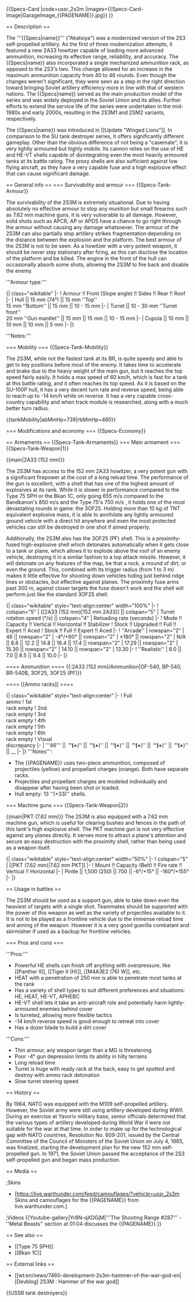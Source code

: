 {{Specs-Card
|code=ussr_2s3m
|images={{Specs-Card-Image|GarageImage_{{PAGENAME}}.jpg}}
}}

== Description ==
<!-- ''In the description, the first part should be about the history of the creation and combat usage of the vehicle, as well as its key features. In the second part, tell the reader about the ground vehicle in the game. Insert a screenshot of the vehicle, so that if the novice player does not remember the vehicle by name, he will immediately understand what kind of vehicle the article is talking about.'' -->
The '''{{Specs|name}}''' ("Akatsiya") was a modernized version of the 2S3 self-propelled artillery. As the first of three modernization attempts, it featured a new 2A33 howitzer capable of loading more advanced ammunition, increasing its effective range, reliability, and accuracy. The {{Specs|name}} also incorporated a single mechanized ammunition rack, as opposed to the 2S3's two. This change allowed for an increase in the maximum ammunition capacity from 40 to 46 rounds. Even though the changes weren't significant, they were seen as a step in the right direction toward bringing Soviet artillery efficiency more in line with that of western nations. The {{Specs|name}} served as the main production model of the series and was widely deployed in the Soviet Union and its allies. Further efforts to extend the service life of the series were undertaken in the mid-1980s and early 2000s, resulting in the 2S3M1 and 2SM2 variants, respectively. 

The {{Specs|name}} was introduced in [[Update "Winged Lions"]]. In comparison to the SU tank destroyer series, it offers significantly different gameplay. Other than the obvious difference of not being a "casemate", it is very lightly armoured but highly mobile. Its cannon relies on the use of HE and HE-VT shells capable of disintegrating even the most heavily armoured tanks at its battle rating. The proxy shells are also sufficient against low flying aircraft, as they have a very capable fuse and a high explosive effect that can cause significant damage.

== General info ==
=== Survivability and armour ===
{{Specs-Tank-Armour}}
<!-- ''Describe armour protection. Note the most well protected and key weak areas. Appreciate the layout of modules as well as the number and location of crew members. Is the level of armour protection sufficient, is the placement of modules helpful for survival in combat? If necessary use a visual template to indicate the most secure and weak zones of the armour.'' -->
The survivability of the 2S3M is extremely situational. Due to having absolutely no effective armour to stop any munition but small firearms such as 7.62 mm machine guns, it is very vulnerable to all damage. However, solid shots such as APCR, AP or APDS have a chance to go right through the armour without causing any damage whatsoever. The armour of the 2S3M can also partially stop artillery strikes fragmentation depending on the distance between the explosion and the platform. The best armour of the 2S3M is not to be seen. As a howitzer with a very potent weapon, it should be never stay stationary after firing, as this can disclose the location of the platform and be killed. The engine in the front of the hull can occasionally absorb some shots, allowing the 2S3M to fire back and disable the enemy.

'''Armour type:''' <!-- The types of armour present on the vehicle and their general locations -->
<!-- Example: * Rolled homogeneous armour (Front, Side, Rear, Hull roof)
* Cast homogeneous armour (Turret, Transmission area) -->

{| class="wikitable"
|-
! Armour !! Front (Slope angle) !! Sides !! Rear !! Roof
|-
| Hull || 15 mm (74°) || 15 mm ''Top'' <br> 15 mm ''Bottom'' || 15 mm || 10 - 15 mm
|-
| Turret || 10 - 30 mm ''Turret front'' <br> 20 mm ''Gun mantlet'' || 15 mm || 15 mm || 10 - 15 mm
|-
| Cupola || 10 mm || 10 mm || 10 mm || 5 mm
|-
|}

'''Notes:''' <!-- Any additional notes which the user needs to be aware of -->
<!-- Example: * Suspension wheels are 20 mm thick, tracks are 30 mm thick, and torsion bars are 60 mm thick. -->

=== Mobility ===
{{Specs-Tank-Mobility}}
<!-- ''Write about the mobility of the ground vehicle. Estimate the specific power and manoeuvrability, as well as the maximum speed forwards and backwards.'' -->
The 2S3M, while not the fastest tank at its BR, is quite speedy and able to get to key positions before most of the enemy. It takes time to accelerate and brake due to the heavy weight of the main gun, but it reaches the top speed fairly easily. It holds a max speed of 60 km/h, which is fast for a tank at this battle rating, and it often reaches its top speed. As it is based on the SU-100P hull, it has a very decent turn rate and reverse speed, being able to reach up to -14 km/h while on reverse. It has a very capable cross-country capability and when track module is researched, along with a much better turn radius.

{{tankMobility|abMinHp=739|rbMinHp=460}}

=== Modifications and economy ===
{{Specs-Economy}}

== Armaments ==
{{Specs-Tank-Armaments}}
=== Main armament ===
{{Specs-Tank-Weapon|1}}
<!-- ''Give the reader information about the characteristics of the main gun. Assess its effectiveness in a battle based on the reloading speed, ballistics and the power of shells. Do not forget about the flexibility of the fire, that is how quickly the cannon can be aimed at the target, open fire on it and aim at another enemy. Add a link to the main article on the gun: <code><nowiki>{{main|Name of the weapon}}</nowiki></code>. Describe in general terms the ammunition available for the main gun. Give advice on how to use them and how to fill the ammunition storage.'' -->
{{main|2A33 (152 mm)}}

The 2S3M has access to the 152 mm 2A33 howitzer, a very potent gun with a significant firepower at the cost of a long reload time. The performance of the gun is excellent, with a shell that has one of the highest amount of explosives at its rank. While it is slower in performance compared to the Type 75 SPH or the Bkan 1C, only going 655 m/s compared to the Bandkanon's 850 m/s and the Type 75's 750 m/s , it holds one of the most devastating rounds in game: the 3OF25. Holding more than 10 kg of TNT equivalent explosive mass, it is able to annihilate any lightly armoured ground vehicle with a direct hit anywhere and even the most protected vehicles can still be destroyed in one shot if aimed properly. 

Additionally, the 2S3M also has the 3OF25 (PF) shell. This is a proximity-fused high-explosive shell which detonates automatically when it gets close to a tank or plane, which allows it to explode above the roof of an enemy vehicle, destroying it in a similar fashion to a top attack missile. However, it will detonate on any features of the map, be that a rock, a mound of dirt, or even the ground. This, combined with its trigger radius (from 1 to 3 m) makes it little effective for shooting down vehicles hiding just behind ridge lines or obstacles, but effective against planes. The proximity fuse arms past 300 m, against closer targets the fuse doesn't work and the shell will perform just like the standard 3OF25 shell.


{| class="wikitable" style="text-align:center" width="100%"
|-
! colspan="5" | [[2A33 (152 mm)|152 mm 2A33]] || colspan="5" | Turret rotation speed (°/s) || colspan="4" | Reloading rate (seconds)
|-
! Mode !! Capacity !! Vertical !! Horizontal !! Stabilizer
! Stock !! Upgraded !! Full !! Expert !! Aced
! Stock !! Full !! Expert !! Aced
|-
! ''Arcade''
| rowspan="2" | 46 || rowspan="2" | -4°/+60° || rowspan="2" | ±180° || rowspan="2" | N/A || 8.8 || 12.2 || 14.8 || 16.4 || 17.4 || rowspan="2" | 17.29 || rowspan="2" | 15.30 || rowspan="2" | 14.10 || rowspan="2" | 13.30
|-
! ''Realistic''
| 6.0 || 7.0 || 8.5 || 9.4 || 10.0
|-
|}

==== Ammunition ====
{{:2A33 (152 mm)/Ammunition|OF-540, BP-540, BR-540B, 3OF25, 3OF25 (PF)}}

==== [[Ammo racks]] ====
<!-- [[File:Ammoracks_{{PAGENAME}}.png|right|thumb|x250px|[[Ammo racks]] of the {{PAGENAME}}]] -->
<!-- '''Last updated:''' -->
{| class="wikitable" style="text-align:center"
|-
! Full<br>ammo
! 1st<br>rack empty
! 2nd<br>rack empty
! 3rd<br>rack empty
! 4th<br>rack empty
! 5th<br>rack empty
! 6th<br>rack empty
! Visual<br>discrepancy
|-
| '''46''' || __&nbsp;''(+__)'' || __&nbsp;''(+__)'' || __&nbsp;''(+__)'' || __&nbsp;''(+__)'' || __&nbsp;''(+__)'' || __&nbsp;''(+__)'' || __
|-
|}
'''Notes''':

* The {{PAGENAME}} uses two-piece ammunition, composed of projectiles (yellow) and propellant charges (orange). Both have separate racks.
* Projectiles and propellant charges are modeled individually and disappear after having been shot or loaded.
* Hull empty: 13 ''(+33)'' shells.

=== Machine guns ===
{{Specs-Tank-Weapon|2}}
<!-- ''Offensive and anti-aircraft machine guns not only allow you to fight some aircraft but also are effective against lightly armoured vehicles. Evaluate machine guns and give recommendations on its use.'' -->
{{main|PKT (7.62 mm)}}
The 2S3M is also equipped with a 7.62 mm machine gun, which is useful for clearing bushes and fences in the path of this tank's high explosive shell. The PKT machine gun is not very effective against any planes directly. It serves more to attract a plane's attention and secure an easy destruction with the proximity shell, rather than being used as a weapon itself.


{| class="wikitable" style="text-align:center" width="50%"
|-
! colspan="5" | [[PKT (7.62 mm)|7.62 mm PKT]]
|-
! Mount !! Capacity (Belt) !! Fire rate !! Vertical !! Horizontal
|-
| Pintle || 1,500 (250) || 700 || -6°/+15° || -160°/+155°
|-
|}

== Usage in battles ==
<!-- ''Describe the tactics of playing in the vehicle, the features of using vehicles in the team and advice on tactics. Refrain from creating a "guide" - do not impose a single point of view but instead give the reader food for thought. Describe the most dangerous enemies and give recommendations on fighting them. If necessary, note the specifics of the game in different modes (AB, RB, SB).'' -->

The 2S3M should be used as a support gun, able to take down even the heaviest of targets with a single shot. Teammates should be supported with the power of this weapon as well as the variety of projectiles available to it. It is not to be played as a frontline vehicle due to the immense reload time and aiming of the weapon. However it is a very good guerilla combatant and skirmisher if used as a backup for frontline vehicles.

=== Pros and cons ===
<!-- ''Summarise and briefly evaluate the vehicle in terms of its characteristics and combat effectiveness. Mark its pros and cons in a bulleted list. Try not to use more than 6 points for each of the characteristics. Avoid using categorical definitions such as "bad", "good" and the like - use substitutions with softer forms such as "inadequate" and "effective".'' -->

'''Pros:'''

* Powerful HE shells can finish off anything with overpressure, like [[Panther II]], [[Tiger II (H)]], [[M4A3E2 (76) W]], etc.
* HEAT with a penetration of 250 mm is able to penetrate most tanks at the rank
* Has a variety of shell types to suit different preferences and situations: HE, HEAT, HE-VT, APHEBC
* HE-VT shell lets it take an anti-aircraft role and potentially harm lightly-armoured enemies behind cover
* Is turreted, allowing more flexible tactics
* -14 km/h reverse speed is good enough to retreat into cover
* Has a dozer blade to build a dirt cover

'''Cons:'''

* Thin armour, any weapon larger than a MG is threatening
* Poor -4° gun depression limits its ability in hilly terrains
* Long reload time
* Turret is huge with ready rack at the back, easy to get spotted and destroy with ammo rack detonation
* Slow turret steering speed

== History ==
<!-- ''Describe the history of the creation and combat usage of the vehicle in more detail than in the introduction. If the historical reference turns out to be too long, take it to a separate article, taking a link to the article about the vehicle and adding a block "/History" (example: <nowiki>https://wiki.warthunder.com/(Vehicle-name)/History</nowiki>) and add a link to it here using the <code>main</code> template. Be sure to reference text and sources by using <code><nowiki><ref></ref></nowiki></code>, as well as adding them at the end of the article with <code><nowiki><references /></nowiki></code>. This section may also include the vehicle's dev blog entry (if applicable) and the in-game encyclopedia description (under <code><nowiki>=== In-game description ===</nowiki></code>, also if applicable).'' -->
By 1964, NATO was equipped with the M109 self-propelled artillery. However, the Soviet army were still using artillery developed during WWII. During an exercise at Yavoriv military base, senior officials determined that the various types of artillery developed during World War II were not suitable for the war at that time. In order to make up for the technological gap with NATO countries, Resolution No. 609-201, issued by the Central Committee of the Council of Ministers of the Soviet Union on July 4, 1965, was finalized, starting the development plan for the new 152 mm self-propelled gun. In 1971, the Soviet Union passed the acceptance of the 2S3 self-propelled gun and began mass production.

== Media ==
<!-- ''Excellent additions to the article would be video guides, screenshots from the game, and photos.'' -->

;Skins

* [https://live.warthunder.com/feed/camouflages/?vehicle=ussr_2s3m Skins and camouflages for the {{PAGENAME}} from live.warthunder.com.]

;Videos
{{Youtube-gallery|Yr8N-qXDGjM|'''The Shooting Range #287''' - ''Metal Beasts'' section at 01:04 discusses the {{PAGENAME}}.}}

== See also ==
<!-- ''Links to the articles on the War Thunder Wiki that you think will be useful for the reader, for example:''
* ''reference to the series of the vehicles;''
* ''links to approximate analogues of other nations and research trees.'' -->

* [[Type 75 SPH]]
* [[Bkan 1C]]

== External links ==
<!-- ''Paste links to sources and external resources, such as:''
* ''topic on the official game forum;''
* ''other literature.'' -->

* [[wt:en/news/7460-development-2s3m-hammer-of-the-war-god-en|[Devblog] 2S3M : Hammer of the war god]]

{{USSR tank destroyers}}
